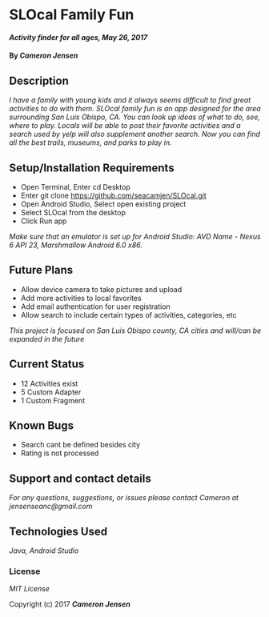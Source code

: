# SLOcal Family Fun

#### _Activity finder for all ages, May 26, 2017_

#### By _**Cameron Jensen**_

## Description

_I have a family with young kids and it always seems difficult to find great activities to do with them. SLOcal family fun is an app designed for the area surrounding San Luis Obispo, CA. You can look up ideas of what to do, see, where to play. Locals will be able to post their favorite activities and a search used by yelp will also supplement another search. Now you can find all the best trails, museums, and parks to play in._

## Setup/Installation Requirements

* Open Terminal, Enter cd Desktop
* Enter git clone https://github.com/seacamjen/SLOcal.git
* Open Android Studio, Select open existing project
* Select SLOcal from the desktop
* Click Run app

_Make sure that an emulator is set up for Android Studio: AVD Name - Nexus 6 API 23, Marshmallow Android 6.0 x86._

## Future Plans

* Allow device camera to take pictures and upload
* Add more activities to local favorites
* Add email authentication for user registration
* Allow search to include certain types of activities, categories, etc

_This project is focused on San Luis Obispo county, CA cities and will/can be expanded in the future_

## Current Status

* 12 Activities exist
* 5 Custom Adapter
* 1 Custom Fragment

## Known Bugs

* Search cant be defined besides city
* Rating is not processed

## Support and contact details

_For any questions, suggestions, or issues please contact Cameron at jensenseanc@gmail.com_

## Technologies Used

_Java, Android Studio_

### License

*MIT License*

Copyright (c) 2017 **_Cameron Jensen_**

